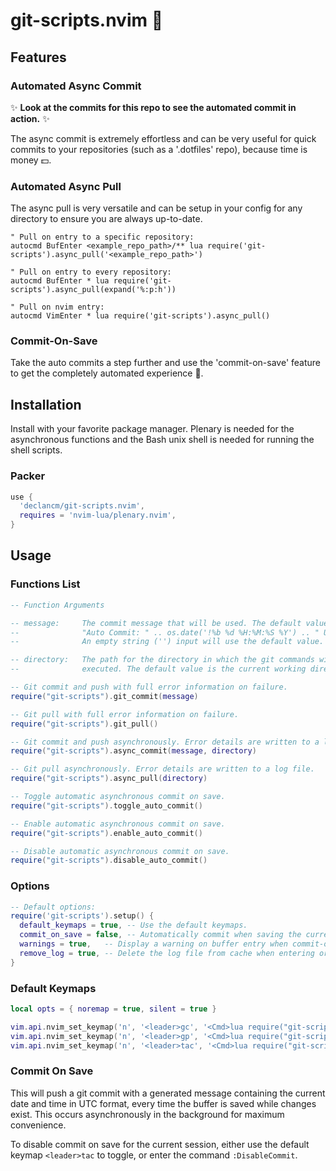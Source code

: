 # git-scripts.nvim 📜

## Features

### Automated Async Commit

✨ __Look at the commits for this repo to see the automated commit in action.__ ✨

The async commit is extremely effortless and can be very useful for quick
commits to your repositories (such as a '.dotfiles' repo), because time is money
💵.

### Automated Async Pull

The async pull is very versatile and can be setup in your config for any
directory to ensure you are always up-to-date.

```vim
" Pull on entry to a specific repository:
autocmd BufEnter <example_repo_path>/** lua require('git-scripts').async_pull('<example_repo_path>')

" Pull on entry to every repository:
autocmd BufEnter * lua require('git-scripts').async_pull(expand('%:p:h'))

" Pull on nvim entry:
autocmd VimEnter * lua require('git-scripts').async_pull()
```

### Commit-On-Save

Take the auto commits a step further and use the 'commit-on-save' feature to get
the completely automated experience 🤖.

## Installation

Install with your favorite package manager. Plenary is needed for the
asynchronous functions and the Bash unix shell is needed for running the shell
scripts.

### Packer

```lua
use {
  'declancm/git-scripts.nvim',
  requires = 'nvim-lua/plenary.nvim',
}
```

## Usage

### Functions List

```lua
-- Function Arguments

-- message:     The commit message that will be used. The default value is:
--              "Auto Commit: " .. os.date('!%b %d %H:%M:%S %Y') .. " UTC".
--              An empty string ('') input will use the default value.

-- directory:   The path for the directory in which the git commands will be
--              executed. The default value is the current working directory.

-- Git commit and push with full error information on failure.
require("git-scripts").git_commit(message)

-- Git pull with full error information on failure.
require("git-scripts").git_pull()

-- Git commit and push asynchronously. Error details are written to a log file.
require("git-scripts").async_commit(message, directory)

-- Git pull asynchronously. Error details are written to a log file.
require("git-scripts").async_pull(directory)

-- Toggle automatic asynchronous commit on save.
require("git-scripts").toggle_auto_commit()

-- Enable automatic asynchronous commit on save.
require("git-scripts").enable_auto_commit()

-- Disable automatic asynchronous commit on save.
require("git-scripts").disable_auto_commit()
```

### Options

```lua
-- Default options:
require('git-scripts').setup() {
  default_keymaps = true, -- Use the default keymaps.
  commit_on_save = false, -- Automatically commit when saving the current buffer.
  warnings = true,   -- Display a warning on buffer entry when commit-on-save is active.
  remove_log = true, -- Delete the log file from cache when entering or exiting nvim.
}
```

### Default Keymaps

```lua
local opts = { noremap = true, silent = true }

vim.api.nvim_set_keymap('n', '<leader>gc', '<Cmd>lua require("git-scripts").async_commit()<CR>', opts)
vim.api.nvim_set_keymap('n', '<leader>gp', '<Cmd>lua require("git-scripts").async_pull()<CR>', opts)
vim.api.nvim_set_keymap('n', '<leader>tac', '<Cmd>lua require("git-scripts").toggle_auto_commit()<CR>', opts)
```

### Commit On Save

This will push a git commit with a generated message containing the current date
and time in UTC format, every time the buffer is saved while changes exist.
This occurs asynchronously in the background for maximum convenience.

To disable commit on save for the current session, either use the
default keymap `<leader>tac` to toggle, or enter the command `:DisableCommit`.
